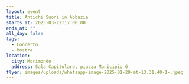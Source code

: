 ```yaml
---
layout: event
title: Antichi Suoni in Abbazia
starts_at: 2025-03-22T17:00:00
ends_at: ""
all_day: false
tags:
  - Concerto
  - Mostra
location:
  city: Morimondo
  address: Sala Capitolare, piazza Municipio 6
flyer: images/uploads/whatsapp-image-2025-01-29-at-13.31.40-1-.jpeg
---
```

